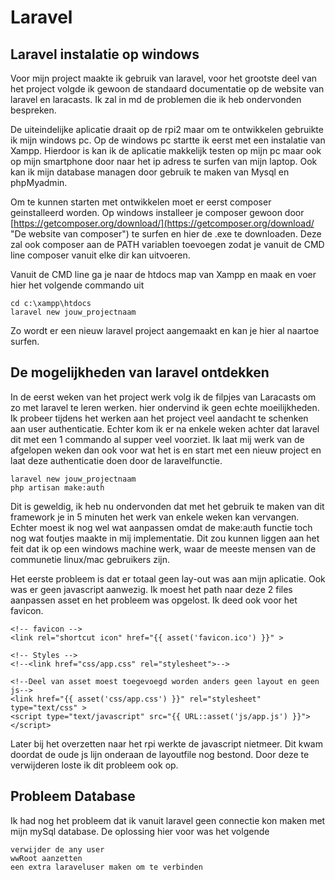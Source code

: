 # Laravel #


## Laravel instalatie op windows ##

Voor mijn project maakte ik gebruik van laravel, voor het grootste deel van het project volgde ik gewoon de standaard documentatie op de website van laravel en laracasts. Ik zal in md de problemen die ik heb ondervonden bespreken.

De uiteindelijke aplicatie draait op de rpi2 maar om te ontwikkelen gebruikte ik mijn windows pc. Op de windows pc startte ik eerst met een instalatie van Xampp. Hierdoor is kan ik de aplicatie makkelijk testen op mijn pc maar ook op mijn smartphone door naar het ip adress te surfen van mijn laptop. Ook kan ik mijn database managen door gebruik te maken van Mysql en phpMyadmin.

Om te kunnen starten met ontwikkelen moet er eerst composer geinstalleerd worden.
Op windows installeer je composer gewoon door [https://getcomposer.org/download/](https://getcomposer.org/download/ "De website van composer") te surfen en hier de .exe te downloaden. Deze zal ook composer aan de PATH variablen toevoegen zodat je vanuit de CMD line composer vanuit elke dir kan uitvoeren.

Vanuit de CMD line ga je naar de htdocs map van Xampp en maak en voer hier het volgende commando uit


	cd c:\xampp\htdocs
	laravel new jouw_projectnaam

Zo wordt er een nieuw laravel project aangemaakt en kan je hier al naartoe surfen.

## De mogelijkheden van laravel ontdekken ##

In de eerst weken van het project werk volg ik de filpjes van Laracasts om zo met laravel te leren werken. hier ondervind ik geen echte moeilijkheden. Ik probeer tijdens het werken aan het project veel aandacht te schenken aan user authenticatie. Echter kom ik er na enkele weken achter dat laravel dit met een 1 commando al supper veel voorziet. Ik laat mij werk van de afgelopen weken dan ook voor wat het is en start met een nieuw project en laat deze authenticatie doen door de laravelfunctie.

	laravel new jouw_projectnaam
	php artisan make:auth

Dit is geweldig, ik heb nu ondervonden dat met het gebruik te maken van dit framework je in 5 minuten het werk van enkele weken kan vervangen. Echter moest ik nog wel wat aanpassen omdat de make:auth functie toch nog wat foutjes maakte in mij implementatie. Dit zou kunnen liggen aan het feit dat ik op een windows machine werk, waar de meeste mensen van de communetie linux/mac gebruikers zijn.

Het eerste probleem is dat er totaal geen lay-out was aan mijn aplicatie. Ook was er geen javascript aanwezig. Ik moest het path naar deze 2 files aanpassen asset en het probleem was opgelost. Ik deed ook voor het favicon.

	
    <!-- favicon -->
    <link rel="shortcut icon" href="{{ asset('favicon.ico') }}" >

    <!-- Styles -->
    <!--<link href="css/app.css" rel="stylesheet">-->

    <!--Deel van asset moest toegevoegd worden anders geen layout en geen js-->
    <link href="{{ asset('css/app.css') }}" rel="stylesheet" type="text/css" >    
    <script type="text/javascript" src="{{ URL::asset('js/app.js') }}"></script>


Later bij het overzetten naar het rpi werkte de javascript nietmeer. Dit kwam doordat de oude js lijn onderaan de layoutfile nog bestond. Door deze te verwijderen loste ik dit probleem ook op.

## Probleem Database ##

Ik had nog het probleem dat ik vanuit laravel geen connectie kon maken met mijn mySql database. De oplossing hier voor was het volgende

	verwijder de any user
	wwRoot aanzetten
	een extra laraveluser maken om te verbinden

